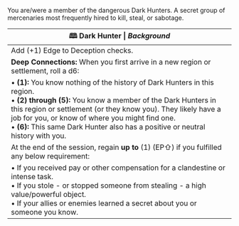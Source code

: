You are/were a member of the dangerous Dark Hunters. A secret group of mercenaries most frequently hired to kill, steal, or sabotage.

| **🕮 Dark Hunter** \| *Background*                                                                                                                                                                                                                                                                                                                    |
| ----------------------------------------------------------------------------------------------------------------------------------------------------------------------------------------------------------------------------------------------------------------------------------------------------------------------------------------------------- |
| Add (+1) Edge to Deception checks.                                                                                                                                                                                                                                                                                                                    |
| **Deep Connections:** When you first arrive in a new region or settlement, roll a d6:<br>                                                                                                                                                                                                                                                             |
| • **(1):** You know nothing of the history of Dark Hunters in this region.<br>• **(2) through (5):** You know a member of the Dark Hunters in this region or settlement (or they know you). They likely have a job for you, or know of where you might find one.<br>• **(6):** This same Dark Hunter also has a positive or neutral history with you. |
| At the end of the session, regain **up to** (1) (EP⇧) if you fulfilled any below requirement:                                                                                                                                                                                                                                                         |
| • If you received pay or other compensation for a clandestine or intense task.<br>• If you stole - or stopped someone from stealing - a high value/powerful object.<br>• If your allies or enemies learned a secret about you or someone you know.                                                                                                    |
